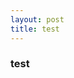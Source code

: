 ```yaml
---
layout: post
title: test
---
```


### test

<script>
	if (/bz_tracking_id/.test(location.search)) { localStorage.BuzzAd = location.search }
</script>
